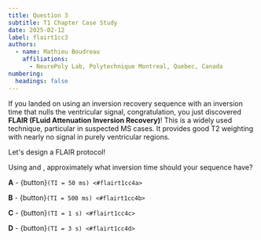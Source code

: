```yaml
---
title: Question 3
subtitle: T1 Chapter Case Study
date: 2025-02-12
label: flairt1cc3
authors:
  - name: Mathieu Boudreau
    affiliations:
      - NeuroPoly Lab, Polytechnique Montreal, Quebec, Canada
numbering:
  headings: false
---
```


If you landed on using an inversion recovery sequence with an inversion time that nulls the ventricular signal, congratulation, you just discovered **FLAIR (FLuid Attenuation Inversion Recovery)**! This is a widely used technique, particular in suspected MS cases. It provides good T2 weighting with nearly no signal in purely ventricular regions.

Let's design a FLAIR protocol!

Using [](#irPlot4) and [](#irPlot1), approximately what inversion time should your sequence have?

**A** - {button}`(TI = 50 ms) <#flairt1cc4a>`

**B** - {button}`(TI = 500 ms) <#flairt1cc4b>`

**C** - {button}`(TI = 1 s) <#flairt1cc4c>`

**D** - {button}`(TI = 3 s) <#flairt1cc4d>`

